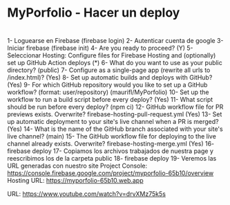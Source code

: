 # MyPorfolio - Hacer un deploy
#
1- Loguearse en Firebase (firebase login)
2- Autenticar cuenta de google
3- Iniciar firebase (firebase init)
4- Are you ready to proceed? (Y)
5- Seleccionar Hosting: Configure files for Firebase Hosting and (optionally) set up GitHub Action deploys (*)
6- What do you want to use as your public directory? (public)
7- Configure as a single-page app (rewrite all urls to /index.html)? (Yes)
8- Set up automatic builds and deploys with GitHub? (Yes)
9- For which GitHub repository would you like to set up a GitHub workflow? (format: user/repository) (maurifl/MyPorfolio)
10- Set up the workflow to run a build script before every deploy? (Yes)
11- What script should be run before every deploy? (npm ci)
12- GitHub workflow file for PR previews exists. Overwrite? firebase-hosting-pull-request.yml (Yes)
13- Set up automatic deployment to your site's live channel when a PR is merged? (Yes)
14- What is the name of the GitHub branch associated with your site's live channel? (main)
15- The GitHub workflow file for deploying to the live channel already exists. Overwrite? firebase-hosting-merge.yml (Yes)
16- firebase deploy
17- Copiamos los archivos trabajados de nuestra page y reescribimos los de la carpeta public
18- firebase deploy
19- Veremos las URL generadas con nuestro site
    Project Console: https://console.firebase.google.com/project/myporfolio-65b10/overview
    Hosting URL: https://myporfolio-65b10.web.app

URL: https://www.youtube.com/watch?v=drvXMz75k5s
